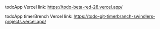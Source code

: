 todoApp Vercel link:
https://todo-beta-red-28.vercel.app/

todoApp timerBrench Vercel link:
https://todo-git-timerbranch-swindlers-projects.vercel.app/
